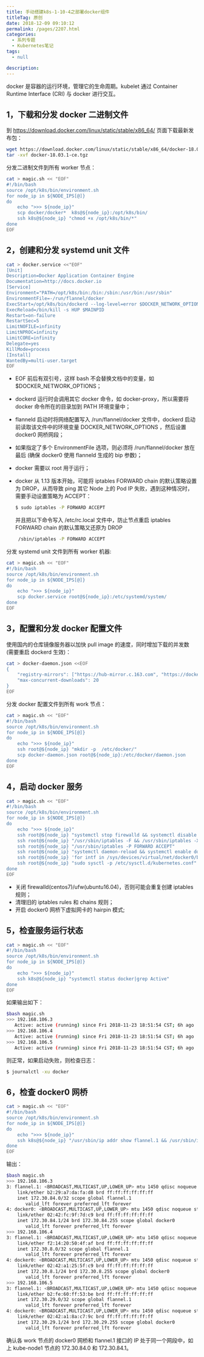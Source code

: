 ```yaml
---
title: 手动搭建k8s-1-10-4之部署docker组件
titleTag: 原创
date: 2018-12-09 09:10:12
permalink: /pages/2207.html
categories: 
  - 系列专题
  - Kubernetes笔记
tags: 
  - null

description: 
---
```


docker 是容器的运行环境，管理它的生命周期。kubelet 通过 Container Runtime Interface (CRI) 与 docker 进行交互。











## 1，下载和分发 docker 二进制文件



到 https://download.docker.com/linux/static/stable/x86_64/ 页面下载最新发布包：



```sh
wget https://download.docker.com/linux/static/stable/x86_64/docker-18.03.1-ce.tgz
tar -xvf docker-18.03.1-ce.tgz
```



分发二进制文件到所有 worker 节点：



```sh
cat > magic.sh << "EOF"
#!/bin/bash
source /opt/k8s/bin/environment.sh
for node_ip in ${NODE_IPS[@]}
do
    echo ">>> ${node_ip}" 
    scp docker/docker*  k8s@${node_ip}:/opt/k8s/bin/
    ssh k8s@${node_ip} "chmod +x /opt/k8s/bin/*"
done
EOF
```



## 2，创建和分发 systemd unit 文件



```sh
cat > docker.service <<"EOF"
[Unit]
Description=Docker Application Container Engine
Documentation=http://docs.docker.io
[Service]
Environment="PATH=/opt/k8s/bin:/bin:/sbin:/usr/bin:/usr/sbin"
EnvironmentFile=-/run/flannel/docker
ExecStart=/opt/k8s/bin/dockerd --log-level=error $DOCKER_NETWORK_OPTIONS
ExecReload=/bin/kill -s HUP $MAINPID
Restart=on-failure
RestartSec=5
LimitNOFILE=infinity
LimitNPROC=infinity
LimitCORE=infinity
Delegate=yes
KillMode=process
[Install]
WantedBy=multi-user.target
EOF
```



- EOF 前后有双引号，这样 bash 不会替换文档中的变量，如 $DOCKER_NETWORK_OPTIONS；

- dockerd 运行时会调用其它 docker 命令，如 docker-proxy，所以需要将 docker 命令所在的目录加到 PATH 环境变量中；

- flanneld 启动时将网络配置写入 /run/flannel/docker 文件中，dockerd 启动前读取该文件中的环境变量 DOCKER_NETWORK_OPTIONS ，然后设置 docker0 网桥网段；

- 如果指定了多个 EnvironmentFile 选项，则必须将 /run/flannel/docker 放在最后 (确保 docker0 使用 flanneld 生成的 bip 参数)；

- docker 需要以 root 用于运行；

- docker 从 1.13 版本开始，可能将 iptables FORWARD chain 的默认策略设置为 DROP，从而导致 ping 其它 Node 上的 Pod IP 失败，遇到这种情况时，需要手动设置策略为 ACCEPT：

  ```sh
  $ sudo iptables -P FORWARD ACCEPT
  ```

  并且把以下命令写入 /etc/rc.local 文件中，防止节点重启 iptables FORWARD chain 的默认策略又还原为 DROP

  ```sh
   /sbin/iptables -P FORWARD ACCEPT
  ```



分发 systemd unit 文件到所有 worker 机器:



```sh
cat > magic.sh << "EOF"
#!/bin/bash
source /opt/k8s/bin/environment.sh
for node_ip in ${NODE_IPS[@]}
do
    echo ">>> ${node_ip}" 
    scp docker.service root@${node_ip}:/etc/systemd/system/
done
EOF
```



## 3，配置和分发 docker 配置文件



使用国内的仓库镜像服务器以加快 pull image 的速度，同时增加下载的并发数 (需要重启 dockerd 生效)：



```sh
cat > docker-daemon.json <<EOF
{
    "registry-mirrors": ["https://hub-mirror.c.163.com", "https://docker.mirrors.ustc.edu.cn"],
    "max-concurrent-downloads": 20
}
EOF
```



分发 docker 配置文件到所有 work 节点：



```sh
cat > magic.sh << "EOF"
#!/bin/bash
source /opt/k8s/bin/environment.sh
for node_ip in ${NODE_IPS[@]}
do
    echo ">>> ${node_ip}" 
    ssh root@${node_ip} "mkdir -p  /etc/docker/"
    scp docker-daemon.json root@${node_ip}:/etc/docker/daemon.json
done
EOF
```



## 4，启动 docker 服务



```sh
cat > magic.sh << "EOF"
#!/bin/bash
source /opt/k8s/bin/environment.sh
for node_ip in ${NODE_IPS[@]}
do
    echo ">>> ${node_ip}" 
    ssh root@${node_ip} "systemctl stop firewalld && systemctl disable firewalld"
    ssh root@${node_ip} "/usr/sbin/iptables -F && /usr/sbin/iptables -X && /usr/sbin/iptables -F -t nat && /usr/sbin/iptables -X -t nat"
    ssh root@${node_ip} "/usr/sbin/iptables -P FORWARD ACCEPT"
    ssh root@${node_ip} "systemctl daemon-reload && systemctl enable docker && systemctl start docker"
    ssh root@${node_ip} 'for intf in /sys/devices/virtual/net/docker0/brif/*; do echo 1 > $intf/hairpin_mode; done'
    ssh root@${node_ip} "sudo sysctl -p /etc/sysctl.d/kubernetes.conf"
done
EOF
```



- 关闭 firewalld(centos7)/ufw(ubuntu16.04)，否则可能会重复创建 iptables 规则；
- 清理旧的 iptables rules 和 chains 规则；
- 开启 docker0 网桥下虚拟网卡的 hairpin 模式;



## 5，检查服务运行状态



```sh
cat > magic.sh << "EOF"
#!/bin/bash
source /opt/k8s/bin/environment.sh
for node_ip in ${NODE_IPS[@]}
do
    echo ">>> ${node_ip}" 
    ssh k8s@${node_ip} "systemctl status docker|grep Active"
done
EOF
```



如果输出如下：



```sh
$bash magic.sh
>>> 192.168.106.3
   Active: active (running) since Fri 2018-11-23 18:51:54 CST; 6h ago
>>> 192.168.106.4
   Active: active (running) since Fri 2018-11-23 18:51:54 CST; 6h ago
>>> 192.168.106.5
   Active: active (running) since Fri 2018-11-23 18:51:54 CST; 6h ago
```



则正常，如果启动失败，则检查日志：



```sh
$ journalctl -xu docker
```



## 6，检查 docker0 网桥



```sh
cat > magic.sh << "EOF"
#!/bin/bash
source /opt/k8s/bin/environment.sh
for node_ip in ${NODE_IPS[@]}
do
    echo ">>> ${node_ip}" 
    ssh k8s@${node_ip} "/usr/sbin/ip addr show flannel.1 && /usr/sbin/ip addr show docker0"
done
EOF
```



输出：



```sh
$bash magic.sh
>>> 192.168.106.3
3: flannel.1: <BROADCAST,MULTICAST,UP,LOWER_UP> mtu 1450 qdisc noqueue state UNKNOWN group default
    link/ether b2:29:a7:da:fa:d8 brd ff:ff:ff:ff:ff:ff
    inet 172.30.84.0/32 scope global flannel.1
       valid_lft forever preferred_lft forever
4: docker0: <BROADCAST,MULTICAST,UP,LOWER_UP> mtu 1450 qdisc noqueue state UP group default
    link/ether 02:42:fc:9f:7d:c9 brd ff:ff:ff:ff:ff:ff
    inet 172.30.84.1/24 brd 172.30.84.255 scope global docker0
       valid_lft forever preferred_lft forever
>>> 192.168.106.4
3: flannel.1: <BROADCAST,MULTICAST,UP,LOWER_UP> mtu 1450 qdisc noqueue state UNKNOWN group default
    link/ether f2:14:20:50:4f:af brd ff:ff:ff:ff:ff:ff
    inet 172.30.8.0/32 scope global flannel.1
       valid_lft forever preferred_lft forever
4: docker0: <BROADCAST,MULTICAST,UP,LOWER_UP> mtu 1450 qdisc noqueue state UP group default
    link/ether 02:42:a1:25:5f:c9 brd ff:ff:ff:ff:ff:ff
    inet 172.30.8.1/24 brd 172.30.8.255 scope global docker0
       valid_lft forever preferred_lft forever
>>> 192.168.106.5
3: flannel.1: <BROADCAST,MULTICAST,UP,LOWER_UP> mtu 1450 qdisc noqueue state UNKNOWN group default
    link/ether b2:fe:60:ff:53:be brd ff:ff:ff:ff:ff:ff
    inet 172.30.29.0/32 scope global flannel.1
       valid_lft forever preferred_lft forever
4: docker0: <BROADCAST,MULTICAST,UP,LOWER_UP> mtu 1450 qdisc noqueue state UP group default
    link/ether 02:42:a1:8a:c7:9c brd ff:ff:ff:ff:ff:ff
    inet 172.30.29.1/24 brd 172.30.29.255 scope global docker0
       valid_lft forever preferred_lft forever
```



确认各 work 节点的 docker0 网桥和 flannel.1 接口的 IP 处于同一个网段中，如上 kube-node1 节点的 172.30.84.0 和 172.30.84.1。
